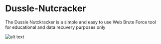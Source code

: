 # Dussle-Nutcracker
The Dussle Nutckracker is a simple and easy to use Web Brute Force tool for educational and data recuvery purposes only

![alt text](https://cdn.discordapp.com/attachments/1017487723252170904/1173721347747225660/Screenshot_2023-11-13_212613.png?ex=6564fc2f&is=6552872f&hm=c61a3ed4235a80f887afcf1c23d61b4e889aae44a2189e66923a12653942141c&)
